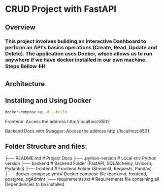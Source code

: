 # CRUD Project with FastAPI

## Overview
### This project involves building an interactive Dashboard to perform an API's basics operations (Create, Read, Update and Delete). The application uses Docker, which allows us to run anywhere if we have docker installed in our own machine. Steps Bellow ⬇️⬇️!

## Architecture

## Installing and Using Docker

```bash
docker-compose up -d --build
```

Frontend:
Access the address http://localhost:8502

Backend Docs with Swagger:
Access the address http://localhost:8501

## Folder Structure and files:
├── README.md # Project Docs
├── .python-version # Local env Python version
├── backend # Backend Folder (FastAPI, SQLAlchemy, Uvicorn, Pydantic)
├── frontend # Frontend Folder (Streamlit, Requests, Pandas)
├── docker-compose.yml # Docker compose file (backend, frontend, postgres, pgAdmin)
└── requirements.txt # Requirements file containing all Dependencies to be installed
```
